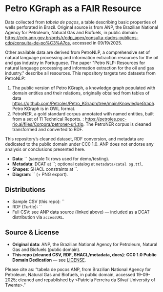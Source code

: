 # Petro KGraph as a FAIR Resource

Data collected from _tabela de poços_, a table describing basic properties of wells perforated in Brazil.
Original source is from ANP, the Brazilian National Agency for Petroleum, Natural Gas and Biofuels, in public domain: https://cdp.anp.gov.br/ords/r/cdp_apex/consulta-dados-publicos-cdp/consulta-de-po%C3%A7os, accessed in 09/19/2025.

Other available data are derived from PetroNLP, a comprehensive set of natural language processing and information extraction resources for the oil and gas industry in Portuguese. The paper "Petro NLP: Resources for natural language processing and information extraction for the oil and gas industry." describe all resources. This repository targets two datasets from PetroNLP:
1.	The public version of Petro KGraph, a knowledge graph populated with domain entities and their relations, originally obtained from tables of data https://github.com/Petroles/Petro_KGraph/tree/main/KnowledgeGraph. Petro KGraph is in OWL format.
2.	PetroNER, a gold standard corpus annotated with named entities, built from a set of 11 Technical Reports. : https://petroles.puc-rio.ai/files/Corpora/petroner-uri.zip. The PetroNER corpus is cleaned transformed and converted to RDF.

This repository’s cleaned dataset, RDF conversion, and metadata are dedicated to the public domain under CC0 1.0.
ANP does not endorse any analysis or conclusions presented here.

- **Data**: `` (sample 1k rows used for demo/testing).
- **Metadata**: DCAT at ``; optional catalog at `metadata/catal og.ttl`.
- **Shapes**: SHACL constraints at ``.
- **Diagram**: `` (+ PNG export).

## Distributions
- Sample CSV (this repo): ``
- RDF (Turtle): `` 
- Full CSV: see ANP data source (linked above) — included as a DCAT distribution via `accessURL`.


## Source & License
- **Original data**: ANP, the Brazilian National Agency for Petroleum, Natural Gas and Biofuels (public domain).
- **This repo (cleaned CSV, RDF, SHACL/metadata, docs)**: **CC0 1.0 Public Domain Dedication** — see [LICENSE](./LICENSE).

Please cite as: “tabela de pocos ANP, from Brazilian National Agency for Petroleum, Natural Gas and Biofuels, in public domain, accessed 19-09-2025; cleaned and republished by <Patricia Ferreira da Silva/ University of Twente>.”